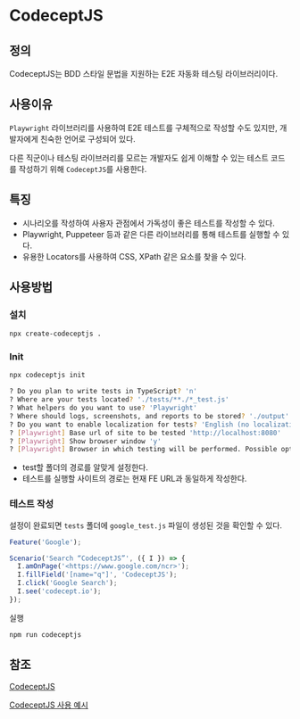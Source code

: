 # CodeceptJS

## 정의

CodeceptJS는 BDD 스타일 문법을 지원하는 E2E 자동화 테스팅 라이브러리이다.

## 사용이유

`Playwright` 라이브러리를 사용하여 E2E 테스트를 구체적으로 작성할 수도 있지만, 개발자에게 친숙한 언어로 구성되어 있다.

다른 직군이나 테스팅 라이브러리를 모르는 개발자도 쉽게 이해할 수 있는 테스트 코드를 작성하기 위해 `CodeceptJS`를 사용한다.

## 특징

- 시나리오를 작성하여 사용자 관점에서 가독성이 좋은 테스트를 작성할 수 있다.
- Playwright, Puppeteer 등과 같은 다른 라이브러리를 통해 테스트를 실행할 수 있다.
- 유용한 Locators를 사용하여 CSS, XPath 같은 요소를 찾을 수 있다.

## 사용방법

### 설치

```bash
npx create-codeceptjs .
```

### Init

```bash
npx codeceptjs init
```

```bash
? Do you plan to write tests in TypeScript? 'n'
? Where are your tests located? './tests/**./*_test.js'
? What helpers do you want to use? 'Playwright'
? Where should logs, screenshots, and reports to be stored? './output'
? Do you want to enable localization for tests? 'English (no localization)'
? [Playwright] Base url of site to be tested 'http://localhost:8080'
? [Playwright] Show browser window 'y'
? [Playwright] Browser in which testing will be performed. Possible options: chromium, firefox, webkit or electron 'chromium'
```

- test할 폴더의 경로를 알맞게 설정한다.
- 테스트를 실행할 사이트의 경로는 현재 FE URL과 동일하게 작성한다.

### 테스트 작성

설정이 완료되면 `tests` 폴더에 `google_test.js` 파일이 생성된 것을 확인할 수 있다.

```js
Feature('Google');

Scenario('Search “CodeceptJS”', ({ I }) => {
  I.amOnPage('<https://www.google.com/ncr>');
  I.fillField('[name="q"]', 'CodeceptJS');
  I.click('Google Search');
  I.see('codecept.io');
});
```

실행
```bash
npm run codeceptjs
```

## 참조

[CodeceptJS](https://codecept.io/)

[CodeceptJS 사용 예시](https://megaptera.notion.site/CodeceptJS-da08dc50ba9549f69be468ab8ebc13bf)